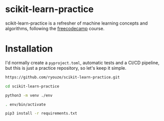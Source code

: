 # scikit-learn-practice

scikit-learn-practice is a refresher of machine learning concepts and algorithms, following the [freecodecamp](https://www.youtube.com/watch?v=0B5eIE_1vpU) course.

# Installation

I'd normally create a `pyproject.toml`, automatic tests and a CI/CD pipeline, but this is just a practice repository, so let's keep it simple.

```sh
https://github.com/ryouze/scikit-learn-practice.git
```

```sh
cd scikit-learn-practice
```

```sh
python3 -m venv ./env
```

```sh
. env/bin/activate
```

```sh
pip3 install -r requirements.txt
```
